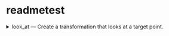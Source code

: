 # readmetest

<details>
<summary>look_at — Create a transformation that looks at a target point.

</summary>

```py
def look_at(
    *,
    eye: Vector,
    look_axis: Vector,
    look_at: Optional[Vector] = None,
    look_along: Optional[Vector] = None,
    up_axis: Vector,
    up: Vector,
) -> "Trafo"
```

</details>

